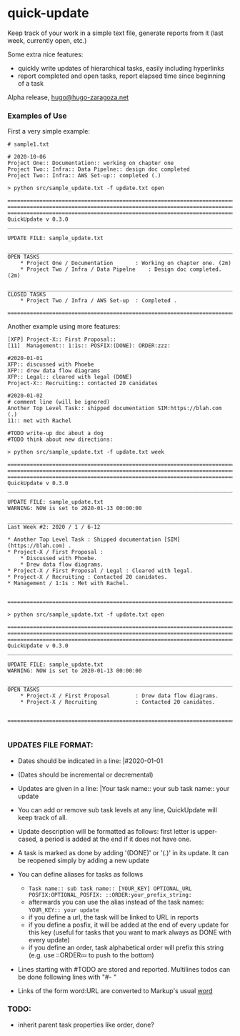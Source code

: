 # quick-update

Keep track of your work in a simple text file, generate reports from it (last week, currently open, etc.)

Some extra nice features:
  * quickly write updates of hierarchical tasks, easily including hyperlinks
  * report completed and open tasks, report elapsed time since beginning of a task


Alpha release, hugo@hugo-zaragoza.net

### Examples of Use

First a very simple example:

```
# sample1.txt

# 2020-10-06 
Project One:: Documentation:: working on chapter one
Project Two:: Infra:: Data Pipelne:: design doc completed
Project Two:: Infra:: AWS Set-up:: completed (.)
```
```
> python src/sample_update.txt -f update.txt open

================================================================================================================================================================
================================================================================================================================================================
================================================================================================================================================================
QuickUpdate v 0.3.0
________________________________________________________________________________________________________________________________________________________________

UPDATE FILE: sample_update.txt

________________________________________________________________________________________________________________________________________________________________
OPEN TASKS
    * Project One / Documentation   	: Working on chapter one. (2m)
    * Project Two / Infra / Data Pipelne	: Design doc completed. (2m)

________________________________________________________________________________________________________________________________________________________________
CLOSED TASKS
    * Project Two / Infra / AWS Set-up	: Completed .

================================================================================================================================================================
```
Another example using more features:
```
[XFP] Project-X:: First Proposal::
[11]  Management:: 1:1s:: POSFIX:(DONE): ORDER:zzz:

#2020-01-01
XFP:: discussed with Phoebe
XFP:: drew data flow diagrams
XFP:: Legal:: cleared with legal (DONE)
Project-X:: Recruiting:: contacted 20 canidates

#2020-01-02
# comment line (will be ignored)
Another Top Level Task:: shipped documentation SIM:https://blah.com (.)
11:: met with Rachel

#TODO write-up doc about a dog
#TODO think about new directions:
```
```
> python src/sample_update.txt -f update.txt week

================================================================================================================================================================
================================================================================================================================================================
================================================================================================================================================================
QuickUpdate v 0.3.0
________________________________________________________________________________________________________________________________________________________________

UPDATE FILE: sample_update.txt
WARNING: NOW is set to 2020-01-13 00:00:00

________________________________________________________________________________________________________________________________________________________________
Last Week #2: 2020 / 1 / 6-12

* Another Top Level Task : Shipped documentation [SIM](https://blah.com) .
* Project-X / First Proposal :
    * Discussed with Phoebe.
    * Drew data flow diagrams.
* Project-X / First Proposal / Legal : Cleared with legal.
* Project-X / Recruiting : Contacted 20 canidates.
* Management / 1:1s : Met with Rachel.


================================================================================================================================================================

> python src/sample_update.txt -f update.txt open

================================================================================================================================================================
================================================================================================================================================================
================================================================================================================================================================
QuickUpdate v 0.3.0
________________________________________________________________________________________________________________________________________________________________

UPDATE FILE: sample_update.txt
WARNING: NOW is set to 2020-01-13 00:00:00

________________________________________________________________________________________________________________________________________________________________
OPEN TASKS
    * Project-X / First Proposal    	: Drew data flow diagrams.
    * Project-X / Recruiting        	: Contacted 20 canidates.


================================================================================================================================================================


```

### UPDATES FILE FORMAT:
  * Dates should be indicated in a line: |#2020-01-01
  * (Dates should be incremental or decremental)
  * Updates are given in a line: |Your task name:: your sub task name:: your update
  * You can add or remove sub task levels at any line, QuickUpdate will keep track of all.
  * Update description will be formatted as follows: first letter is upper-cased, a period is added at the end if it does not have one.
  * A task is marked as done by adding '(DONE)' or '(.)' in its update. It can be reopened simply by adding a new update
  * You can define aliases for tasks as follows
    * ```Task name:: sub task name:: [YOUR_KEY] OPTIONAL_URL POSFIX:OPTIONAL_POSFIX: ::ORDER:your_prefix_string:```
    * afterwards you can use the alias instead of the task names: ```YOUR_KEY:: your update```
    * if you define a url, the task will be linked to URL in reports
    * if you define a posfix, it will be added at the end of every update for this key (useful for tasks that you want to mark always as DONE with every update)
    * if you define an order, task alphabetical order will prefix this string (e.g. use ::ORDER:zzz: to push to the bottom)

  * Lines starting with #TODO are stored and reported. Multilines todos can be done following lines with "#- "
  * Links of the form word:URL are converted to Markup's usual [word](url)



### TODO: 
- inherit parent task properties like order, done?